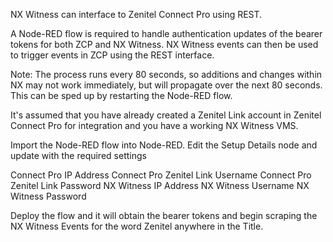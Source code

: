 NX Witness can interface to Zenitel Connect Pro using REST.

A Node-RED flow is required to handle authentication updates of the bearer tokens for both ZCP and NX Witness.
NX Witness events can then be used to trigger events in ZCP using the REST interface.

Note: The process runs every 80 seconds, so additions and changes within NX may not work immediately, but will propagate over the next 80 seconds.
This can be sped up by restarting the Node-RED flow.

It's assumed that you have already created a Zenitel Link account in Zenitel Connect Pro for integration and you have a working NX Witness VMS.

Import the Node-RED flow into Node-RED. Edit the Setup Details node and update with the required settings

Connect Pro IP Address
Connect Pro Zenitel Link Username
Connect Pro Zenitel Link Password
NX Witness IP Address
NX Witness Username
NX Witness Password

Deploy the flow and it will obtain the bearer tokens and begin scraping the NX Witness Events for the word Zenitel anywhere in the Title.
